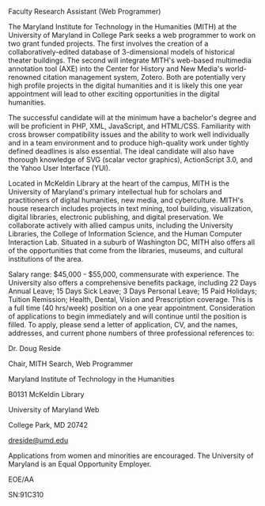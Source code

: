 Faculty Research Assistant (Web Programmer)

The Maryland Institute for Technology in the Humanities (MITH) at the University of Maryland in College Park seeks a web programmer to work on two grant funded projects. The first involves the creation of a collaboratively-edited database of 3-dimensional models of historical theater buildings. The second will integrate MITH's web-based multimedia annotation tool (AXE) into the Center for History and New Media's world-renowned citation management system, Zotero. Both are potentially very high profile projects in the digital humanities and it is likely this one year appointment will lead to other exciting opportunities in the digital humanities.

The successful candidate will at the minimum have a bachelor's degree and will be proficient in PHP, XML, JavaScript, and HTML/CSS. Familiarity with cross browser compatibility issues and the ability to work well individually and in a team environment and to produce high-quality work under tightly defined deadlines is also essential. The ideal candidate will also have thorough knowledge of SVG (scalar vector graphics), ActionScript 3.0, and the Yahoo User Interface (YUI).

Located in McKeldin Library at the heart of the campus, MITH is the University of Maryland's primary intellectual hub for scholars and practitioners of digital humanities, new media, and cyberculture. MITH's house research includes projects in text mining, tool building, visualization, digital libraries, electronic publishing, and digital preservation. We collaborate actively with allied campus units, including the University Libraries, the College of Information Science, and the Human Computer Interaction Lab. Situated in a suburb of Washington DC, MITH also offers all of the opportunities that come from the libraries, museums, and cultural institutions of the area.

Salary range: $45,000 - $55,000, commensurate with experience. The University also offers a comprehensive benefits package, including 22 Days Annual Leave; 15 Days Sick Leave; 3 Days Personal Leave; 15 Paid Holidays; Tuition Remission; Health, Dental, Vision and Prescription coverage. This is a full time (40 hrs/week) position on a one year appointment. Consideration of applications to begin immediately and will continue until the position is filled. To apply, please send a letter of application, CV, and the names, addresses, and current phone numbers of three professional references to:

Dr. Doug Reside

Chair, MITH Search, Web Programmer

Maryland Institute of Technology in the Humanities

B0131 McKeldin Library

University of Maryland Web

College Park, MD 20742

dreside@umd.edu

Applications from women and minorities are encouraged. The University of Maryland is an Equal Opportunity Employer.

EOE/AA

SN:91C310